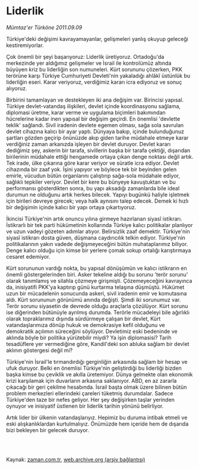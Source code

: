 # Liderlik

*Mümtaz'er Türköne 2011.09.09*

<td class="columnist-detail">
<p>Türkiye'deki değişimi kavrayamayanlar, gelişmeleri yanlış okuyup geleceği kestiremiyorlar.</p>
<p>
<div id="haberMetinDiv">
<p> Çok önemli bir şeyi başarıyoruz: Liderlik üretiyoruz. Ortadoğu'da merkezinde yer aldığımız gelişmeler ve İsrail ile kontrolümüz altında büyüyen kriz bu liderliğin son numuneleri. Kürt sorununu çözerken, PKK terörüne karşı Türkiye Cumhuriyeti Devleti'nin yakaladığı ahlâkî üstünlük bu liderliğin eseri. Karar veriyoruz, verdiğimiz kararı icra ediyoruz ve sonuç alıyoruz. 
<p>Birbirini tamamlayan ve destekleyen iki ana değişim var. Birincisi yapısal. Türkiye devlet-vatandaş ilişkileri, devlet içinde koordinasyonu sağlama, diplomasi üretme, karar verme ve uygulama biçimleri bakımından hücrelerine kadar inen yapısal bir değişim geçirdi. En önemlisi 'devlette teklik' sağlandı. Sivil iradenin devlete egemen olması, sağa sola savrulan devlet cihazına kalıcı bir ayar yaptı. Dünyaya bakıp, içinde bulunduğunuz şartları gözden geçirip önünüzde akıp giden tarihe müdahale etmeye karar verdiğiniz zaman arkanızda işleyen bir devlet duruyor. Devlet kararı dediğimiz şey, askerin bir tarafa, sivillerin başka bir tarafa çektiği, dışarıdan birilerinin müdahale ettiği hengamede ortaya çıkan denge noktası değil artık. Tek irade, ülke çıkarına göre karar veriyor ve süratle icra ediyor. Devlet cihazında bir zaaf yok. İşini yapıyor ve böylece tek bir beyinden gelen emirle, vücudun bütün organlarını çalıştırıp sağa-sola müdahale ediyor, sağlıklı tepkiler veriyor. Devlet bir kere bu bünyeye kavuştuktan ve bu performansı gösterdikten sonra, bu yapı aksadığı zamanlarda bile ideal durumun ne olduğunu artık herkes bilecek. Yapıyı bugünkü haliyle işletmek için birileri devreye girecek; veya halk aynısını talep edecek. Demek ki hızlı bir değişimin içinde kalıcı bir yapı ortaya çıkartıyoruz.
<p>İkincisi Türkiye'nin artık onuncu yılına girmeye hazırlanan siyasî istikrarı. İstikrarlı bir tek parti hükümetinin kollarında Türkiye kalıcı politikalar planlıyor ve uzun vadeyi gözeten adımlar atıyor. Belirsizlik zaaf demektir. Türkiye'nin siyasî istikrarı dosta güven, düşmana caydırıcılık telkin ediyor. Türkiye'nin politikalarının yakın vadede değişmeyeceğini bütün muhataplarımız biliyor. Denge kalıcı olduğu için kimse bir yerlere çomak sokup ortalığı karıştırmaya cesaret edemiyor.
<p>Kürt sorununun vardığı nokta, bu yapısal dönüşümün ve kalıcı istikrarın en önemli göstergelerinden biri. Asker tekeline aldığı bu sorunu 'terör sorunu' olarak tanımlamış ve silahla çözmeye girişmişti. Çözemeyeceğini kavrayınca da, inisiyatifi PKK'ya kaptırıp günü kurtarma telaşına düşmüştü. Hükümet uzun bir mücadelenin sonucunda askeri, sivil iradenin emir ve komutasına aldı. Kürt sorununun görünümü anında değişti. Şimdi iki sorunumuz var. Terör sorunu siyasetin de devrede olduğu araçlarla çözülüyor. Kürt sorunu ise diğerinden bütünüyle ayrılmış durumda. Terörle mücadeleyi bile ağırlıklı olarak topraklarımız dışında sürdürmeye çalışan bir devlet, Kürt vatandaşlarımıza dönüp hukuk ve demokrasiye kefil olduğunu ve demokratik açılımın süreceğini söylüyor. Devletimiz eski bedeninde ve aklında böyle bir politika yürütebilir miydi? Ya işin diplomasisi? Tarih tesadüflere yer vermediğine göre, Kandil'deki son abluka sağlam bir devlet aklının göstergesi değil mi?
<p>Türkiye'nin İsrail'le tırmandırdığı gerginliğin arkasında sağlam bir hesap ve ufuk duruyor. Belki en önemlisi Türkiye'nin geliştirdiği bu liderliği bizden başka kimse bu çeviklik ve akılla üretemiyor. Dünya gelmekte olan ekonomik krizi karşılamak için duvarların arkasına saklanıyor. ABD, en az zararla çıkacağı bir geri çekilme hesabında. İsrail başta olmak üzere bilinen bütün problem merkezleri ellerindeki çareleri tüketmiş durumdalar. Sadece Türkiye'den taze bir nefes geliyor. Her şey değişirken taşlar yerinden oynuyor ve inisiyatif üstlenen bir liderlik tarihin yönünü belirliyor.
<p>Artık lider bir ülkenin vatandaşlarıyız. Hepimiz bu duruma intibak etmeli ve eski alışkanlıklardan kurtulmalıyız. Önümüzde hem içeride hem de dışarıda bizi bekleyen bir gelecek duruyor. </p></p></p></p></p></p></div>
</p>


<p><br>
		 </br></p></td>

Kaynak: [zaman.com.tr](http://zaman.com.tr/yazar.do?yazino=1177784), [web.archive.org (arşiv bağlantısı)](http://web.archive.org/web/20111229035454/http://zaman.com.tr/yazar.do?yazino=1177784)
